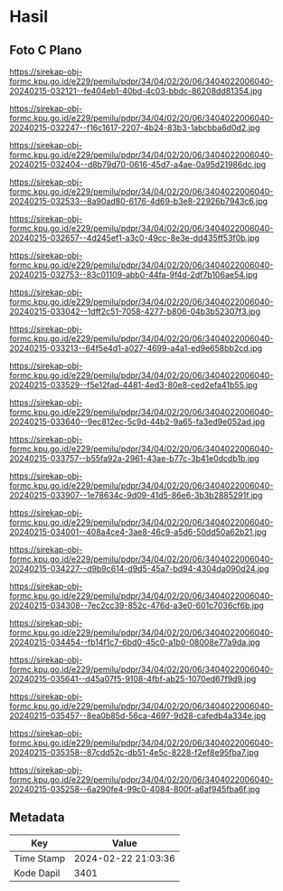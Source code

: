 # Hasil

## Foto C Plano

https://sirekap-obj-formc.kpu.go.id/e229/pemilu/pdpr/34/04/02/20/06/3404022006040-20240215-032121--fe404eb1-40bd-4c03-bbdc-86208dd81354.jpg

https://sirekap-obj-formc.kpu.go.id/e229/pemilu/pdpr/34/04/02/20/06/3404022006040-20240215-032247--f16c1617-2207-4b24-83b3-1abcbba6d0d2.jpg

https://sirekap-obj-formc.kpu.go.id/e229/pemilu/pdpr/34/04/02/20/06/3404022006040-20240215-032404--d8b79d70-0616-45d7-a4ae-0a95d21986dc.jpg

https://sirekap-obj-formc.kpu.go.id/e229/pemilu/pdpr/34/04/02/20/06/3404022006040-20240215-032533--8a90ad80-6176-4d69-b3e8-22926b7943c6.jpg

https://sirekap-obj-formc.kpu.go.id/e229/pemilu/pdpr/34/04/02/20/06/3404022006040-20240215-032657--4d245ef1-a3c0-49cc-8e3e-dd435ff53f0b.jpg

https://sirekap-obj-formc.kpu.go.id/e229/pemilu/pdpr/34/04/02/20/06/3404022006040-20240215-032753--83c01109-abb0-44fa-9f4d-2df7b106ae54.jpg

https://sirekap-obj-formc.kpu.go.id/e229/pemilu/pdpr/34/04/02/20/06/3404022006040-20240215-033042--1dff2c51-7058-4277-b806-04b3b52307f3.jpg

https://sirekap-obj-formc.kpu.go.id/e229/pemilu/pdpr/34/04/02/20/06/3404022006040-20240215-033213--64f5e4d1-a027-4699-a4a1-ed9e658bb2cd.jpg

https://sirekap-obj-formc.kpu.go.id/e229/pemilu/pdpr/34/04/02/20/06/3404022006040-20240215-033529--f5e12fad-4481-4ed3-80e8-ced2efa41b55.jpg

https://sirekap-obj-formc.kpu.go.id/e229/pemilu/pdpr/34/04/02/20/06/3404022006040-20240215-033640--9ec812ec-5c9d-44b2-9a65-fa3ed9e052ad.jpg

https://sirekap-obj-formc.kpu.go.id/e229/pemilu/pdpr/34/04/02/20/06/3404022006040-20240215-033757--b55fa92a-2961-43ae-b77c-3b41e0dcdb1b.jpg

https://sirekap-obj-formc.kpu.go.id/e229/pemilu/pdpr/34/04/02/20/06/3404022006040-20240215-033907--1e78634c-9d09-41d5-86e6-3b3b2885291f.jpg

https://sirekap-obj-formc.kpu.go.id/e229/pemilu/pdpr/34/04/02/20/06/3404022006040-20240215-034001--408a4ce4-3ae8-46c9-a5d6-50dd50a62b21.jpg

https://sirekap-obj-formc.kpu.go.id/e229/pemilu/pdpr/34/04/02/20/06/3404022006040-20240215-034227--d9b9c614-d9d5-45a7-bd94-4304da090d24.jpg

https://sirekap-obj-formc.kpu.go.id/e229/pemilu/pdpr/34/04/02/20/06/3404022006040-20240215-034308--7ec2cc39-852c-476d-a3e0-601c7036cf6b.jpg

https://sirekap-obj-formc.kpu.go.id/e229/pemilu/pdpr/34/04/02/20/06/3404022006040-20240215-034454--fb14f1c7-6bd0-45c0-a1b0-08008e77a9da.jpg

https://sirekap-obj-formc.kpu.go.id/e229/pemilu/pdpr/34/04/02/20/06/3404022006040-20240215-035641--d45a07f5-9108-4fbf-ab25-1070ed67f9d9.jpg

https://sirekap-obj-formc.kpu.go.id/e229/pemilu/pdpr/34/04/02/20/06/3404022006040-20240215-035457--8ea0b85d-56ca-4697-9d28-cafedb4a334e.jpg

https://sirekap-obj-formc.kpu.go.id/e229/pemilu/pdpr/34/04/02/20/06/3404022006040-20240215-035358--87cdd52c-db51-4e5c-8228-f2ef8e95fba7.jpg

https://sirekap-obj-formc.kpu.go.id/e229/pemilu/pdpr/34/04/02/20/06/3404022006040-20240215-035258--6a290fe4-99c0-4084-800f-a6af945fba6f.jpg


## Metadata

| Key        | Value               |
| ---------- | ------------------- |
| Time Stamp | 2024-02-22 21:03:36 |
| Kode Dapil | 3401                |



